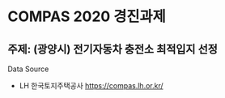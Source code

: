 # COMPAS 2020 경진과제
## 주제: (광양시) 전기자동차 충전소 최적입지 선정


Data Source
* LH 한국토지주택공사 https://compas.lh.or.kr/



